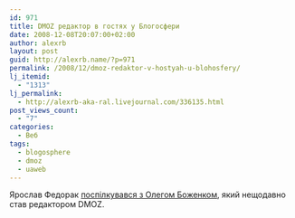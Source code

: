 ```yaml
---
id: 971
title: DMOZ редактор в гостях у Блогосфери
date: 2008-12-08T20:07:00+02:00
author: alexrb
layout: post
guid: http://alexrb.name/?p=971
permalink: /2008/12/dmoz-redaktor-v-hostyah-u-blohosfery/
lj_itemid:
  - "1313"
lj_permalink:
  - http://alexrb-aka-ral.livejournal.com/336135.html
post_views_count:
  - "7"
categories:
  - Веб
tags:
  - blogosphere
  - dmoz
  - uaweb
---
```

Ярослав Федорак [поспілкувався з Олегом Боженком](http://tinyurl.com/624go3), який нещодавно став редактором DMOZ.